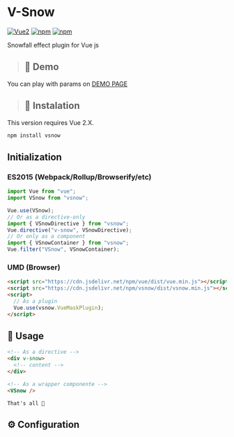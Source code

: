 # V-Snow

[![Vue2](https://img.shields.io/badge/Vue-2.x-brightgreen.svg?style=for-the-badge)](https://vuejs.org/)
[![npm](https://img.shields.io/npm/v/vsnow?style=for-the-badge)](https://www.npmjs.com/package/vsnow)
[![npm](https://img.shields.io/npm/dw/vsnow?style=for-the-badge)](https://www.npmjs.com/package/vsnow)

Snowfall effect plugin for Vue js

> ## 👀 Demo

You can play with params on
[DEMO PAGE](http://gamazu.github.io/v-snow)

> ## 💾 Instalation

This version requires Vue 2.X.

```sh
npm install vsnow
```

## Initialization

### ES2015 (Webpack/Rollup/Browserify/etc)

```javascript
import Vue from "vue";
import VSnow from "vsnow";

Vue.use(VSnow);
// Or as a directive-only
import { VSnowDirective } from "vsnow";
Vue.directive("v-snow", VSnowDirective);
// Or only as a component
import { VSnowContainer } from "vsnow";
Vue.filter("VSnow", VSnowContainer);
```

### UMD (Browser)

```html
<script src="https://cdn.jsdelivr.net/npm/vue/dist/vue.min.js"></script>
<script src="https://cdn.jsdelivr.net/npm/vsnow/dist/vsnow.min.js"></script>
<script>
  // As a plugin
  Vue.use(vsnow.VueMaskPlugin);
</script>
```

## 🚀 Usage

```html
<!-- As a directive -->
<div v-snow>
  <!-- content -->
</div>

<!-- As a wrapper componente -->
<VSnow />
```

`That's all 🤩`

## ⚙️ Configuration
